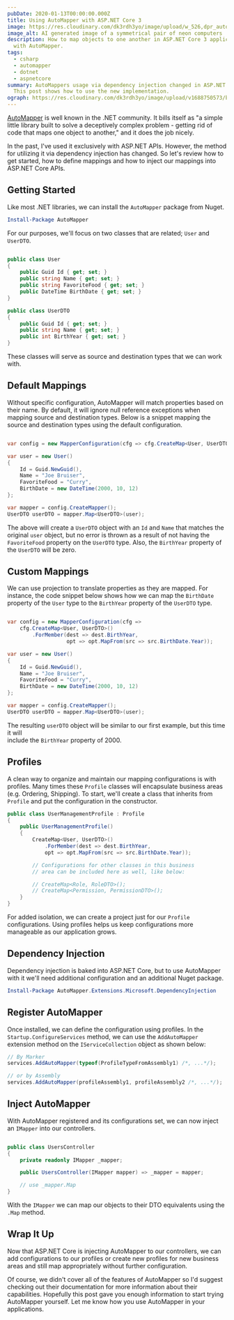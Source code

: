 ```yaml
---
pubDate: 2020-01-13T00:00:00.000Z
title: Using AutoMapper with ASP.NET Core 3
image: https://res.cloudinary.com/dk3rdh3yo/image/upload/w_526,dpr_auto,f_auto/v1688342553/blog/using-auto-mapper-with-asp-net-core-3/symmetrical_pair_of_neon_computer_symbols_vwceqe.png
image_alt: AI generated image of a symmetrical pair of neon computers
description: How to map objects to one another in ASP.NET Core 3 applications
  with AutoMapper.
tags:
  - csharp
  - automapper
  - dotnet
  - aspnetcore
summary: AutoMappers usage via dependency injection changed in ASP.NET Core 3.
  This post shows how to use the new implementation.
ograph: https://res.cloudinary.com/dk3rdh3yo/image/upload/v1688750573/blog/using-auto-mapper-with-asp-net-core-3/ograph.png
---
```


[AutoMapper] is well known in the .NET community. It bills itself as "a simple little library built
to solve a deceptively complex problem - getting rid of code that maps one object to another,"
and it does the job nicely.

In the past, I've used it exclusively with ASP.NET APIs. However, the method for utilizing it via
dependency injection has changed. So let's review how to get started, how to define mappings and
how to inject our mappings into ASP.NET Core APIs.

<!--more-->

## Getting Started

Like most .NET libraries, we can install the `AutoMapper` package from Nuget.

```powershell
Install-Package AutoMapper
```

For our purposes, we'll focus on two classes that are related; `User` and `UserDTO`.

```csharp

public class User
{
    public Guid Id { get; set; }
    public string Name { get; set; }
    public string FavoriteFood { get; set; }
    public DateTime BirthDate { get; set; }
}

public class UserDTO
{
    public Guid Id { get; set; }
    public string Name { get; set; }
    public int BirthYear { get; set; }
}

```

These classes will serve as source and destination types that we can work with.

## Default Mappings

Without specific configuration, AutoMapper will match properties based on their name.
By default, it will ignore null reference exceptions when mapping source and destination
types. Below is a snippet mapping the source and destination types using the default
configuration.

```csharp

var config = new MapperConfiguration(cfg => cfg.CreateMap<User, UserDTO>());

var user = new User()
{
    Id = Guid.NewGuid(),
    Name = "Joe Bruiser",
    FavoriteFood = "Curry",
    BirthDate = new DateTime(2000, 10, 12)
};

var mapper = config.CreateMapper();
UserDTO userDTO = mapper.Map<UserDTO>(user);

```

The above will create a `UserDTO` object with an `Id` and `Name` that matches the original
`user` object, but no error is thrown as a result of not having the `FavoriteFood` property
on the `UserDTO` type. Also, the `BirthYear` property of the `UserDTO` will be zero.

## Custom Mappings

We can use projection to translate properties as they are mapped. For instance, the code snippet
below shows how we can map the `BirthDate` property of the `User` type to the `BirthYear`
property of the `UserDTO` type.

```csharp

var config = new MapperConfiguration(cfg =>
    cfg.CreateMap<User, UserDTO>()
        .ForMember(dest => dest.BirthYear,
                   opt => opt.MapFrom(src => src.BirthDate.Year));

var user = new User()
{
    Id = Guid.NewGuid(),
    Name = "Joe Bruiser",
    FavoriteFood = "Curry",
    BirthDate = new DateTime(2000, 10, 12)
};

var mapper = config.CreateMapper();
UserDTO userDTO = mapper.Map<UserDTO>(user);

```

The resulting `userDTO` object will be similar to our first example, but this time it will  
include the `BirthYear` property of 2000.

## Profiles

A clean way to organize and maintain our mapping configurations is with profiles. Many
times these `Profile` classes will encapsulate business areas (e.g. Ordering, Shipping). To
start, we'll create a class that inherits from `Profile` and put the configuration in the
constructor.

```csharp
public class UserManagementProfile : Profile
{
    public UserManagementProfile()
    {
        CreateMap<User, UserDTO>()
            .ForMember(dest => dest.BirthYear,
            opt => opt.MapFrom(src => src.BirthDate.Year));

        // Configurations for other classes in this business
        // area can be included here as well, like below:

        // CreateMap<Role, RoleDTO>();
        // CreateMap<Permission, PermissionDTO>();
    }
}
```

For added isolation, we can create a project just for our `Profile` configurations. Using
profiles helps us keep configurations more manageable as our application grows.

## Dependency Injection

Dependency injection is baked into ASP.NET Core, but to use AutoMapper with it we'll need
additional configuration and an additional Nuget package.

```powershell
Install-Package AutoMapper.Extensions.Microsoft.DependencyInjection
```

## Register AutoMapper

Once installed, we can define the configuration using profiles. In the `Startup.ConfigureServices`
method, we can use the `AddAutoMapper` extension method on the `IServiceCollection` object as
shown below:

```csharp
// By Marker
services.AddAutoMapper(typeof(ProfileTypeFromAssembly1) /*, ...*/);

// or by Assembly
services.AddAutoMapper(profileAssembly1, profileAssembly2 /*, ...*/);
```

## Inject AutoMapper

With AutoMapper registered and its configurations set, we can now inject an `IMapper` into
our controllers.

```csharp

public class UsersController
{
    private readonly IMapper _mapper;

    public UsersController(IMapper mapper) => _mapper = mapper;

    // use _mapper.Map
}

```

With the `IMapper` we can map our objects to their DTO equivalents using the `.Map`
method.

## Wrap It Up

Now that ASP.NET Core is injecting AutoMapper to our controllers, we can add configurations
to our profiles or create new profiles for new business areas and still map appropriately
without further configuration.

Of course, we didn't cover all of the features of AutoMapper so I'd suggest checking out their documentation for more information about their capabilities. Hopefully this post gave you
enough information to start trying AutoMapper yourself. Let me know how you
use AutoMapper in your applications.

[automapper]: https://automapper.org/
